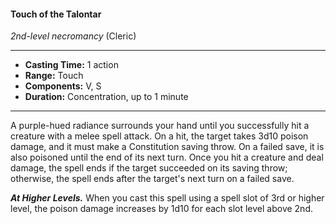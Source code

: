#### Touch of the Talontar
*2nd-level necromancy* (Cleric)
___
- **Casting Time:** 1 action
- **Range:** Touch
- **Components:** V, S
- **Duration:** Concentration, up to 1 minute
---
A purple-hued radiance surrounds your hand until
you successfully hit a creature with a melee spell
attack. On a hit, the target takes 3d10 poison
damage, and it must make a Constitution saving
throw. On a failed save, it is also poisoned until the
end of its next turn.
Once you hit a creature and deal damage, the
spell ends if the target succeeded on its saving
throw; otherwise, the spell ends after the target's
next turn on a failed save.

***At Higher Levels.*** When you cast this spell using
a spell slot of 3rd or higher level, the poison damage
increases by 1d10 for each slot level above 2nd.
